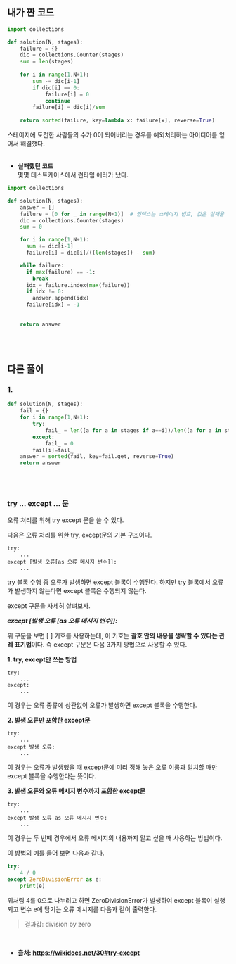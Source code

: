 ## 내가 짠 코드
```python
import collections

def solution(N, stages):
    failure = {}
    dic = collections.Counter(stages) 
    sum = len(stages)
    
    for i in range(1,N+1):
        sum -= dic[i-1]
        if dic[i] == 0:
            failure[i] = 0
            continue
        failure[i] = dic[i]/sum
    
    return sorted(failure, key=lambda x: failure[x], reverse=True)
```
스테이지에 도전한 사람들의 수가 0이 되어버리는 경우를 예외처리하는 아이디어를 얻어서 해결했다.
<br><br>

* **실패했던 코드**<br>
몇몇 테스트케이스에서 런타임 에러가 났다.
```python
import collections

def solution(N, stages):
    answer = []
    failure = [0 for _ in range(N+1)]  # 인덱스는 스테이지 번호, 값은 실패율
    dic = collections.Counter(stages)
    sum = 0

    for i in range(1,N+1):
      sum += dic[i-1]
      failure[i] = dic[i]/((len(stages)) - sum)

    while failure:
      if max(failure) == -1:
        break
      idx = failure.index(max(failure))
      if idx != 0:
        answer.append(idx)
      failure[idx] = -1
      
    
    return answer
```
<br><br>

## 다른 풀이
### 1.
```python
def solution(N, stages):
    fail = {}
    for i in range(1,N+1):
        try:
            fail_ = len([a for a in stages if a==i])/len([a for a in stages if a>=i])
        except:
            fail_ = 0
        fail[i]=fail_
    answer = sorted(fail, key=fail.get, reverse=True)
    return answer
```
<br><br>

### try ... except ... 문
오류 처리를 위해 try except 문을 쓸 수 있다.

다음은 오류 처리를 위한 try, except문의 기본 구조이다.
```
try:
    ...
except [발생 오류[as 오류 메시지 변수]]:
    ...
```
try 블록 수행 중 오류가 발생하면 except 블록이 수행된다. 하지만 try 블록에서 오류가 발생하지 않는다면 except 블록은 수행되지 않는다.

except 구문을 자세히 살펴보자.

***except [발생 오류 [as 오류 메시지 변수]]:***

위 구문을 보면 [ ] 기호를 사용하는데, 이 기호는 **괄호 안의 내용을 생략할 수 있다는 관례 표기법**이다. 즉 except 구문은 다음 3가지 방법으로 사용할 수 있다.

**1. try, except만 쓰는 방법**<br>
```
try:
    ...
except:
    ...
```
이 경우는 오류 종류에 상관없이 오류가 발생하면 except 블록을 수행한다.

**2. 발생 오류만 포함한 except문**<br>
```
try:
    ...
except 발생 오류:
    ...
```
이 경우는 오류가 발생했을 때 except문에 미리 정해 놓은 오류 이름과 일치할 때만 except 블록을 수행한다는 뜻이다.

**3. 발생 오류와 오류 메시지 변수까지 포함한 except문**<br>
```
try:
    ...
except 발생 오류 as 오류 메시지 변수:
    ...
```
이 경우는 두 번째 경우에서 오류 메시지의 내용까지 알고 싶을 때 사용하는 방법이다.

이 방법의 예를 들어 보면 다음과 같다.
```python
try:
    4 / 0
except ZeroDivisionError as e:
    print(e)
```
위처럼 4를 0으로 나누려고 하면 ZeroDivisionError가 발생하여 except 블록이 실행되고 변수 e에 담기는 오류 메시지를 다음과 같이 출력한다.

> 결과값: division by zero

<br>

* **출처: https://wikidocs.net/30#try-except**
<br><br>























